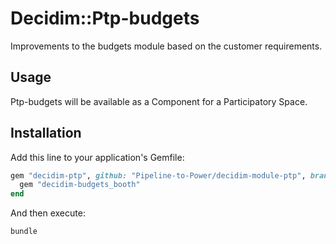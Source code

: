 # Decidim::Ptp-budgets

Improvements to the budgets module based on the customer requirements.

## Usage

Ptp-budgets will be available as a Component for a Participatory
Space.

## Installation

Add this line to your application's Gemfile:

```ruby
gem "decidim-ptp", github: "Pipeline-to-Power/decidim-module-ptp", branch: "realse/0.26-stable" do
  gem "decidim-budgets_booth"
end
```

And then execute:

```bash
bundle
```
